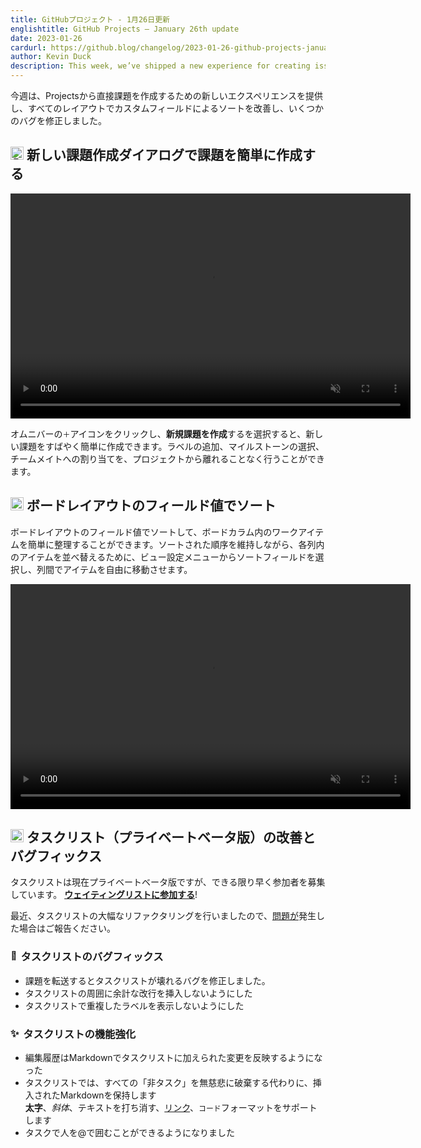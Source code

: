 ```yaml
---
title: GitHubプロジェクト - 1月26日更新
englishtitle: GitHub Projects – January 26th update
date: 2023-01-26
cardurl: https://github.blog/changelog/2023-01-26-github-projects-january-26th-update
author: Kevin Duck
description: This week, we’ve shipped a new experience for creating issues directly from Projects, improved sorting by custom fields across all layouts, and fixed a few bugs.
---
```


<p>今週は、Projectsから直接課題を作成するための新しいエクスペリエンスを提供し、すべてのレイアウトでカスタムフィールドによるソートを改善し、いくつかのバグを修正しました。</p>
<h2 id="%f0%9f%93%9d-create-issues-in-a-snap-with-the-new-issue-creation-dialog"><img src="https://s.w.org/images/core/emoji/14.0.0/72x72/1f4dd.png" alt="📝" class="wp-smiley" style="height: 1em; max-height: 1em;" /> 新しい課題作成ダイアログで課題を簡単に作成する<a href="#%f0%9f%93%9d-create-issues-in-a-snap-with-the-new-issue-creation-dialog" class="heading-link pl-2 text-italic text-bold" aria-label="&#x1f4dd; Create issues in a snap with the new issue creation dialog"></a></h2>
<div class="wp-video"><!--[if lt IE 9]><script>document.createElement('video');</script><![endif]-->
<video class="wp-video-shortcode js-viewport-aware-video events-none" id="video-69751-1" width="640" height="360" loop="1" autoplay="1" preload="metadata" playsinline="1" muted="1"><source type="video/mp4" src="https://user-images.githubusercontent.com/98360703/214883512-5a1ff39e-4472-45a7-afdd-2ca0b4f54ace.mp4?_=1" /><a href="https://user-images.githubusercontent.com/98360703/214883512-5a1ff39e-4472-45a7-afdd-2ca0b4f54ace.mp4">https://user-images.githubusercontent.com/98360703/214883512-5a1ff39e-4472-45a7-afdd-2ca0b4f54ace.mp4</a></video></div>
<p>オムニバーの<code>＋</code>アイコンをクリックし、<strong>新規課題を作成</strong>するを選択すると、新しい課題をすばやく簡単に作成できます。ラベルの追加、マイルストーンの選択、チームメイトへの割り当てを、プロジェクトから離れることなく行うことができます。</p>
<h2 id="%f0%9f%97%82-sorting-by-field-values-on-the-board-layout"><img src="https://s.w.org/images/core/emoji/14.0.0/72x72/1f5c2.png" alt="🗂" class="wp-smiley" style="height: 1em; max-height: 1em;" /> ボードレイアウトのフィールド値でソート<a href="#%f0%9f%97%82-sorting-by-field-values-on-the-board-layout" class="heading-link pl-2 text-italic text-bold" aria-label="&#x1f5c2; Sorting by field values on the board layout"></a></h2>
<p>ボードレイアウトのフィールド値でソートして、ボードカラム内のワークアイテムを簡単に整理することができます。ソートされた順序を維持しながら、各列内のアイテムを並べ替えるために、ビュー設定メニューからソートフィールドを選択し、列間でアイテムを自由に移動させます。</p>
<div class="wp-video"><video class="wp-video-shortcode js-viewport-aware-video events-none" id="video-69751-2" width="640" height="360" loop="1" autoplay="1" preload="metadata" playsinline="1" muted="1"><source type="video/mp4" src="https://user-images.githubusercontent.com/101840513/214675632-713c9b97-6448-48db-aff7-e8941bae08a1.mp4?_=2" /><a href="https://user-images.githubusercontent.com/101840513/214675632-713c9b97-6448-48db-aff7-e8941bae08a1.mp4">https://user-images.githubusercontent.com/101840513/214675632-713c9b97-6448-48db-aff7-e8941bae08a1.mp4</a></video></div>
<h2 id="%e2%9c%85-tasklists-private-beta-improvements-bug-fixes"><img src="https://s.w.org/images/core/emoji/14.0.0/72x72/2705.png" alt="✅" class="wp-smiley" style="height: 1em; max-height: 1em;" /> タスクリスト（プライベートベータ版）の改善とバグフィックス<a href="#%e2%9c%85-tasklists-private-beta-improvements-bug-fixes" class="heading-link pl-2 text-italic text-bold" aria-label="&#x2705; Tasklists (Private Beta) improvements &amp; bug fixes"></a></h2>
<p>タスクリストは現在プライベートベータ版ですが、できる限り早く参加者を募集しています。 <strong><a href="https://github.com/features/issues/signup">ウェイティングリストに参加する</a></strong>!</p>
<p>最近、タスクリストの大幅なリファクタリングを行いましたので、<a href="https://github.com/orgs/community/discussions/39106">問題が</a>発生した場合はご報告ください。</p>
<h3 id="%f0%9f%90%9btasklists-bug-fixes"><img src="https://s.w.org/images/core/emoji/14.0.0/72x72/1f41b.png" alt="🐛" class="wp-smiley" style="height: 1em; max-height: 1em;" />タスクリストのバグフィックス<a href="#%f0%9f%90%9btasklists-bug-fixes" class="heading-link pl-2 text-italic text-bold" aria-label="&#x1f41b;Tasklists bug fixes"></a></h3>
<ul>
<li>課題を転送するとタスクリストが壊れるバグを修正しました。</li>
<li>タスクリストの周囲に余計な改行を挿入しないようにした</li>
<li>タスクリストで重複したラベルを表示しないようにした</li>
</ul>
<h3 id="%e2%9c%a8-tasklists-enhancements"><img src="https://s.w.org/images/core/emoji/14.0.0/72x72/2728.png" alt="✨" class="wp-smiley" style="height: 1em; max-height: 1em;" /> タスクリストの機能強化<a href="#%e2%9c%a8-tasklists-enhancements" class="heading-link pl-2 text-italic text-bold" aria-label="&#x2728; Tasklists enhancements"></a></h3>
<ul>
<li>編集履歴はMarkdownでタスクリストに加えられた変更を反映するようになった </li>
<li>タスクリストでは、すべての「非タスク」を無慈悲に破棄する代わりに、挿入されたMarkdownを保持します<br />
<strong>太字</strong>、<em>斜体</em>、テキストを打ち消す、<a href="https://en.wikipedia.org/wiki/Easter_egg_(media)">リンク</a>、<code>コード</code>フォーマットをサポートします </li>
<li>タスクで人を@で囲むことができるようになりました</li>
</ul>


